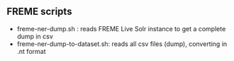 
## FREME scripts

- freme-ner-dump.sh : reads FREME Live Solr instance to get a complete dump in csv
- freme-ner-dump-to-dataset.sh: reads all csv files (dump), converting in .nt format
